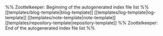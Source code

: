 %% Zoottelkeeper: Beginning of the autogenerated index file list  %%
 [[templates/blog-template|blog-template]]
 [[templates/log-template|log-template]]
 [[templates/note-template|note-template]]
 [[templates/repository-template|repository-template]]
%% Zoottelkeeper: End of the autogenerated index file list  %%
